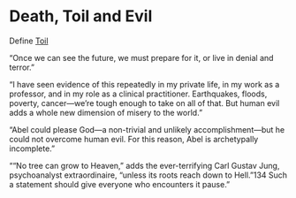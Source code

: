 
# Death, Toil and Evil
Define [Toil](../../../../../ELI5/ELI5%20What%20does%20toil%20mean.md)

“Once we can see the future, we must prepare for it, or live in denial and terror.”

“I have seen evidence of this repeatedly in my private life, in my work as a professor, and in my role as a clinical practitioner. Earthquakes, floods, poverty, cancer—we’re tough enough to take on all of that. But human evil adds a whole new dimension of misery to the world.”

“Abel could please God—a non-trivial and unlikely accomplishment—but he could not overcome human evil. For this reason, Abel is archetypally incomplete.”

““No tree can grow to Heaven,” adds the ever-terrifying Carl Gustav Jung, psychoanalyst extraordinaire, “unless its roots reach down to Hell.”134 Such a statement should give everyone who encounters it pause.”
